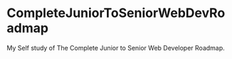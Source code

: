 # CompleteJuniorToSeniorWebDevRoadmap
My Self study of The Complete Junior to Senior Web Developer Roadmap.
